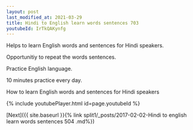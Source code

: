 ```yaml
---
layout: post
last_modified_at: 2021-03-29
title: Hindi to English learn words sentences 703 
youtubeId: IrTkQAKynfg
---
```

 
 
Helps to learn English words and sentences for Hindi speakers.

Opportunitiy to repeat the words sentences. 

Practice English language. 
 
10 minutes practice every day. 
 
How to learn English words and sentences for Hindi speakers 
 
{% include youtubePlayer.html id=page.youtubeId %}
 
 
[Next]({{ site.baseurl }}{% link  split1/_posts/2017-02-02-Hindi to english learn words sentences 504 .md%})
 
